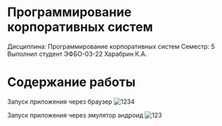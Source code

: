 # Программирование корпоративных систем
Дисциплина: Программирование корпоративных систем
Семестр: 5
Выполнил студент ЭФБО-03-22 Харабрин К.А.

# Содержание работы
Запуск приложения через браузер
![1234](https://github.com/user-attachments/assets/687e5dd9-5ba4-448d-a65e-d4c390d0c8f0)

Запуск приложения через эмулятор андроид
![123](https://github.com/user-attachments/assets/47683eb6-9a25-466d-80de-db09000afa39)
